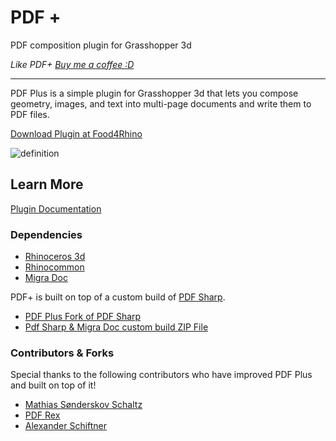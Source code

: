 # PDF +
PDF composition plugin for Grasshopper 3d

_Like PDF+ [Buy me a coffee :D](http://www.buymeacoffee.com/davidmans)_

---

PDF Plus is a simple plugin for Grasshopper 3d that lets you compose geometry, images, and text into multi-page documents and write them to PDF files.

[Download Plugin at Food4Rhino](https://www.food4rhino.com/en/app/pdf)

![definition](https://user-images.githubusercontent.com/25797596/189573026-bedd1222-1522-40d7-9341-5c975b3d14a0.png)

## Learn More

[Plugin Documentation](https://interopxyz.gitbook.io/pdf-plus/)

### Dependencies
 - [Rhinoceros 3d](https://www.rhino3d.com/)
 - [Rhinocommon](https://www.nuget.org/packages/RhinoCommon/5.12.50810.13095)
 - [Migra Doc](https://www.nuget.org/packages/PDFsharp-MigraDoc/)

PDF+ is built on top of a custom build of [PDF Sharp](http://www.pdfsharp.net/).
 - [PDF Plus Fork of PDF Sharp](https://github.com/interopxyz/PDFsharp/tree/PDFplus)
 - [Pdf Sharp & Migra Doc custom build ZIP File](https://github.com/interopxyz/PdfPlus/wiki/Dependencies)

### Contributors & Forks
Special thanks to the following contributors who have improved PDF Plus and built on top of it!
- [Mathias Sønderskov Schaltz](https://github.com/Sonderwoods)
- [PDF Rex](https://github.com/PdfRex/PdfPlus)
- [Alexander Schiftner](https://github.com/snabela)
